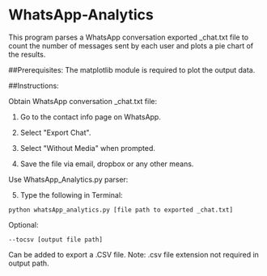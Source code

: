 # WhatsApp-Analytics

This program parses a WhatsApp conversation exported _chat.txt file to count the number of messages sent by each user and plots a pie chart of the results.

##Prerequisites:
The matplotlib module is required to plot the output data.

##Instructions:

Obtain WhatsApp conversation _chat.txt file:

1. Go to the contact info page on WhatsApp.

2. Select "Export Chat".

3. Select "Without Media" when prompted.

4. Save the file via email, dropbox or any other means.

Use WhatsApp_Analytics.py parser:

5. Type the following in Terminal: 
```
python whatsApp_analytics.py [file path to exported _chat.txt]
```

Optional: 
```
--tocsv [output file path]
```

Can be added to export a .CSV file. 
Note: .csv file extension not required in output path.
